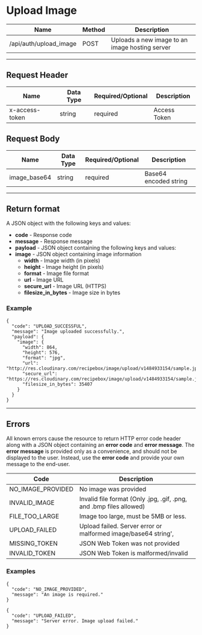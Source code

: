 # Upload Image

| Name       | Method  | Description  |
|------------|---------|--------------|
| /api/auth/upload_image | POST    | Uploads a new image to an image hosting server |

***

## Request Header
| Name  | Data Type | Required/Optional | Description |
|-------|-----------|-------------------|-------------|
| x-access-token    | string  | required  | Access Token |

## Request Body

| Name  | Data Type | Required/Optional | Description |
|-------|-----------|-------------------|-------------|
| image_base64    | string  | required  | Base64 encoded string |

***

## Return format

A JSON object with the following keys and values:
* **code** - Response code
* **message** - Response message
* **payload** - JSON object containing the following keys and values:
 * **image** - JSON object containing image information
    * **width** - Image width (in pixels)
    * **height** - Image height (in pixels)
    * **format** - Image file format
    * **url** - Image URL
    * **secure_url** - Image URL (HTTPS)
    * **filesize_in_bytes** - Image size in bytes

### Example
```
{
  "code": "UPLOAD_SUCCESSFUL",
  "message": "Image uploaded successfully.",
  "payload": {
    "image": {
      "width": 864,
      "height": 576,
      "format": "jpg",
      "url": "http://res.cloudinary.com/recipebox/image/upload/v1484933154/sample.jpg",
      "secure_url": "https://res.cloudinary.com/recipebox/image/upload/v1484933154/sample.jpg",
      "filesize_in_bytes": 35407
    }
  }
}
```

***

## Errors

All known errors cause the resource to return HTTP error code header along with a JSON object containing an **error code** and **error message**. The **error message** is provided only as a convenience, and should not be displayed to the user. Instead, use the **error code** and provide your own message to the end-user.

| Code | Description |
|------|-------------|
| NO_IMAGE_PROVIDED | No image was provided |
| INVALID_IMAGE | Invalid file format (Only .jpg, .gif, .png, and .bmp files allowed) |
| FILE_TOO_LARGE | Image too large, must be 5MB or less. |
| UPLOAD_FAILED | Upload failed. Server error or malformed image/base64 string',
| MISSING_TOKEN | JSON Web Token was not provided |
| INVALID_TOKEN | JSON Web Token is malformed/invalid |

### Examples
```
{
  "code": "NO_IMAGE_PROVIDED",
  "message": "An image is required."
}
```

```
{
  "code": "UPLOAD_FAILED",
  "message": "Server error. Image upload failed."
}
```
